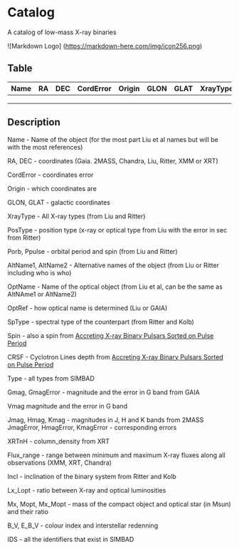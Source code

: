 # Catalog
A catalog of low-mass X-ray binaries

![Markdown Logo]
(https://markdown-here.com/img/icon256.png)


## Table
|Name|RA|DEC|CordError|Origin|GLON|   GLAT|XrayType|PosType|Porb|Ppulse|AltName1|AltName2|OptName|OptRef|SpType|Spin|CRSF|Type|Gmag|GmagError|Vmag|Jmag|Hmag|Kmag|JmagError|HmagError|KmagError|XRTnH|Flux_range|Incl|Lx_Lopt|Mx_Mopt|Mx|Mopt|B_V|E_B_V|IDS|
|---|---|---|---|---|---|---|---|---|---|---|---|---|---|---|---|---|---|---|---|---|---|---|---|---|---|---|---|---|---|---|---|---|---|---|---|---|---|
|   |   |   |   |   |   |   |   |   |   |   |   |   |   |   |   |   |   |   |   |   |   |   |   |   |   |   |   |   |   |   |   |   |   |   |   |   |   |
|   |   |   |   |   |   |   |   |   |   |   |   |   |   |   |   |   |   |   |   |   |   |   |   |   |   |   |   |   |   |   |   |   |   |   |   |   |   |
|   |   |   |   |   |   |   |   |   |   |   |   |   |   |   |   |   |   |   |   |   |   |   |   |   |   |   |   |   |   |   |   |   |   |   |   |   |   |


## Description
Name - Name of the object (for the most part Liu et al names but will be with the most references)

RA, DEC - coordinates (Gaia. 2MASS, Chandra, Liu, Ritter, XMM or XRT) 

CordError - coordinates error

Origin - which coordinates are 

GLON, GLAT - galactic coordinates

XrayType - All X-ray types (from Liu and Ritter)

PosType - position type (x-ray or optical type from Liu with the error in sec from Ritter)

Porb, Ppulse - orbital period and spin (from Liu and Ritter)

AltName1, AltName2 - Alternative names of the object (from Liu or Ritter including who is who)

OptName - Name of the optical object (from Liu et al, can be the same as AltNAme1 or AltName2)

OptRef - how optical name is determined (Liu or GAIA)

SpType - spectral type of the counterpart (from Ritter and Kolb)

Spin - also a spin from [Accreting X-ray Binary Pulsars
Sorted on Pulse Period](http://orma.iasfbo.inaf.it:7007/~mauro/pulsar_list.html)

CRSF - Cyclotron Lines depth from [Accreting X-ray Binary Pulsars
Sorted on Pulse Period](http://orma.iasfbo.inaf.it:7007/~mauro/pulsar_list.html)

Type - all types from SIMBAD

Gmag, GmagError - magnitude and the error in G band from GAIA

Vmag magnitude and the error in G band

Jmag, Hmag, Kmag - magnitudes in J, H and K bands from 2MASS
JmagError, HmagError, KmagError - corresponding errors

XRTnH - column_density from XRT

Flux_range - range between minimum and maximum X-ray fluxes along all observations (XMM, XRT, Chandra)

Incl - inclination of the binary system from Ritter and Kolb

Lx_Lopt - ratio between X-ray and optical luminosities 

Mx, Mopt, Mx_Mopt - mass of the compact object and optical star (in Msun) and their ratio

B_V, E_B_V - colour index and interstellar redenning  

IDS - all the identifiers that exist in SIMBAD





